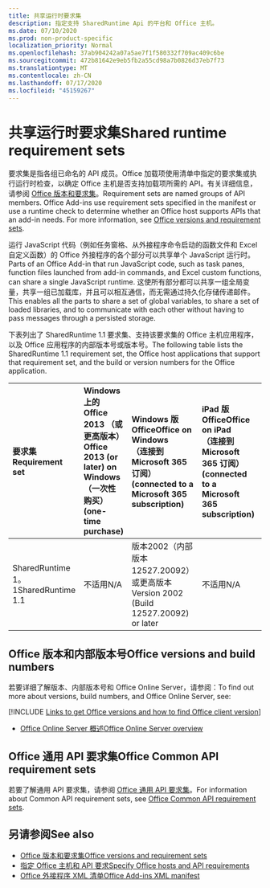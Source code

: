 ```yaml
---
title: 共享运行时要求集
description: 指定支持 SharedRuntime Api 的平台和 Office 主机。
ms.date: 07/10/2020
ms.prod: non-product-specific
localization_priority: Normal
ms.openlocfilehash: 37ab904242a07a5ae7f1f580332f709ac409c6be
ms.sourcegitcommit: 472b81642e9eb5fb2a55cd98a7b0826d37eb7f73
ms.translationtype: MT
ms.contentlocale: zh-CN
ms.lasthandoff: 07/17/2020
ms.locfileid: "45159267"
---
```

# <a name="shared-runtime-requirement-sets"></a><span data-ttu-id="3cdc1-103">共享运行时要求集</span><span class="sxs-lookup"><span data-stu-id="3cdc1-103">Shared runtime requirement sets</span></span>

<span data-ttu-id="3cdc1-p101">要求集是指各组已命名的 API 成员。Office 加载项使用清单中指定的要求集或执行运行时检查，以确定 Office 主机是否支持加载项所需的 API。有关详细信息，请参阅 [Office 版本和要求集](../../develop/office-versions-and-requirement-sets.md)。</span><span class="sxs-lookup"><span data-stu-id="3cdc1-p101">Requirement sets are named groups of API members. Office Add-ins use requirement sets specified in the manifest or use a runtime check to determine whether an Office host supports APIs that an add-in needs. For more information, see [Office versions and requirement sets](../../develop/office-versions-and-requirement-sets.md).</span></span>

<span data-ttu-id="3cdc1-107">运行 JavaScript 代码（例如任务窗格、从外接程序命令启动的函数文件和 Excel 自定义函数）的 Office 外接程序的各个部分可以共享单个 JavaScript 运行时。</span><span class="sxs-lookup"><span data-stu-id="3cdc1-107">Parts of an Office Add-in that run JavaScript code, such as task panes, function files launched from add-in commands, and Excel custom functions, can share a single JavaScript runtime.</span></span> <span data-ttu-id="3cdc1-108">这使所有部分都可以共享一组全局变量，共享一组已加载库，并且可以相互通信，而无需通过持久化存储传递邮件。</span><span class="sxs-lookup"><span data-stu-id="3cdc1-108">This enables all the parts to share a set of global variables, to share a set of loaded libraries, and to communicate with each other without having to pass messages through a persisted storage.</span></span>

<span data-ttu-id="3cdc1-109">下表列出了 SharedRuntime 1.1 要求集、支持该要求集的 Office 主机应用程序，以及 Office 应用程序的内部版本号或版本号。</span><span class="sxs-lookup"><span data-stu-id="3cdc1-109">The following table lists the SharedRuntime 1.1 requirement set, the Office host applications that support that requirement set, and the build or version numbers for the Office application.</span></span>

|  <span data-ttu-id="3cdc1-110">要求集</span><span class="sxs-lookup"><span data-stu-id="3cdc1-110">Requirement set</span></span>  |  <span data-ttu-id="3cdc1-111">Windows 上的 Office 2013 （或更高版本）</span><span class="sxs-lookup"><span data-stu-id="3cdc1-111">Office 2013 (or later) on Windows</span></span><br><span data-ttu-id="3cdc1-112">（一次性购买）</span><span class="sxs-lookup"><span data-stu-id="3cdc1-112">(one-time purchase)</span></span> | <span data-ttu-id="3cdc1-113">Windows 版 Office</span><span class="sxs-lookup"><span data-stu-id="3cdc1-113">Office on Windows</span></span><br><span data-ttu-id="3cdc1-114">（连接到 Microsoft 365 订阅）</span><span class="sxs-lookup"><span data-stu-id="3cdc1-114">(connected to a Microsoft 365 subscription)</span></span>   |  <span data-ttu-id="3cdc1-115">iPad 版 Office</span><span class="sxs-lookup"><span data-stu-id="3cdc1-115">Office on iPad</span></span><br><span data-ttu-id="3cdc1-116">（连接到 Microsoft 365 订阅）</span><span class="sxs-lookup"><span data-stu-id="3cdc1-116">(connected to a Microsoft 365 subscription)</span></span>  |  <span data-ttu-id="3cdc1-117">Mac 版 Office</span><span class="sxs-lookup"><span data-stu-id="3cdc1-117">Office on Mac</span></span><br><span data-ttu-id="3cdc1-118">（连接到 Microsoft 365 订阅）</span><span class="sxs-lookup"><span data-stu-id="3cdc1-118">(connected to a Microsoft 365 subscription)</span></span>  | <span data-ttu-id="3cdc1-119">Office 网页版</span><span class="sxs-lookup"><span data-stu-id="3cdc1-119">Office on the web</span></span>  | <span data-ttu-id="3cdc1-120">Office Online Server</span><span class="sxs-lookup"><span data-stu-id="3cdc1-120">Office Online Server</span></span> |
|:-----|:-----|:-----|:-----|:-----|:-----|:-----|
| <span data-ttu-id="3cdc1-121">SharedRuntime 1。1</span><span class="sxs-lookup"><span data-stu-id="3cdc1-121">SharedRuntime 1.1</span></span>  | <span data-ttu-id="3cdc1-122">不适用</span><span class="sxs-lookup"><span data-stu-id="3cdc1-122">N/A</span></span> | <span data-ttu-id="3cdc1-123">版本2002（内部版本12527.20092）或更高版本</span><span class="sxs-lookup"><span data-stu-id="3cdc1-123">Version 2002 (Build 12527.20092) or later</span></span> | <span data-ttu-id="3cdc1-124">不适用</span><span class="sxs-lookup"><span data-stu-id="3cdc1-124">N/A</span></span> | <span data-ttu-id="3cdc1-125">16.35 或更高版本</span><span class="sxs-lookup"><span data-stu-id="3cdc1-125">16.35 or later</span></span> | <span data-ttu-id="3cdc1-126">2020 年 2 月</span><span class="sxs-lookup"><span data-stu-id="3cdc1-126">February 2020</span></span> | <span data-ttu-id="3cdc1-127">不适用</span><span class="sxs-lookup"><span data-stu-id="3cdc1-127">N/A</span></span> |

## <a name="office-versions-and-build-numbers"></a><span data-ttu-id="3cdc1-128">Office 版本和内部版本号</span><span class="sxs-lookup"><span data-stu-id="3cdc1-128">Office versions and build numbers</span></span>

<span data-ttu-id="3cdc1-129">若要详细了解版本、内部版本号和 Office Online Server，请参阅：</span><span class="sxs-lookup"><span data-stu-id="3cdc1-129">To find out more about versions, build numbers, and Office Online Server, see:</span></span>

[!INCLUDE [Links to get Office versions and how to find Office client version](../../includes/links-get-office-versions-builds.md)]
- [<span data-ttu-id="3cdc1-130">Office Online Server 概述</span><span class="sxs-lookup"><span data-stu-id="3cdc1-130">Office Online Server overview</span></span>](/officeonlineserver/office-online-server-overview)

## <a name="office-common-api-requirement-sets"></a><span data-ttu-id="3cdc1-131">Office 通用 API 要求集</span><span class="sxs-lookup"><span data-stu-id="3cdc1-131">Office Common API requirement sets</span></span>

<span data-ttu-id="3cdc1-132">若要了解通用 API 要求集，请参阅 [Office 通用 API 要求集](office-add-in-requirement-sets.md)。</span><span class="sxs-lookup"><span data-stu-id="3cdc1-132">For information about Common API requirement sets, see [Office Common API requirement sets](office-add-in-requirement-sets.md).</span></span>

## <a name="see-also"></a><span data-ttu-id="3cdc1-133">另请参阅</span><span class="sxs-lookup"><span data-stu-id="3cdc1-133">See also</span></span>

- [<span data-ttu-id="3cdc1-134">Office 版本和要求集</span><span class="sxs-lookup"><span data-stu-id="3cdc1-134">Office versions and requirement sets</span></span>](../../develop/office-versions-and-requirement-sets.md)
- [<span data-ttu-id="3cdc1-135">指定 Office 主机和 API 要求</span><span class="sxs-lookup"><span data-stu-id="3cdc1-135">Specify Office hosts and API requirements</span></span>](../../develop/specify-office-hosts-and-api-requirements.md)
- [<span data-ttu-id="3cdc1-136">Office 外接程序 XML 清单</span><span class="sxs-lookup"><span data-stu-id="3cdc1-136">Office Add-ins XML manifest</span></span>](../../develop/add-in-manifests.md)
